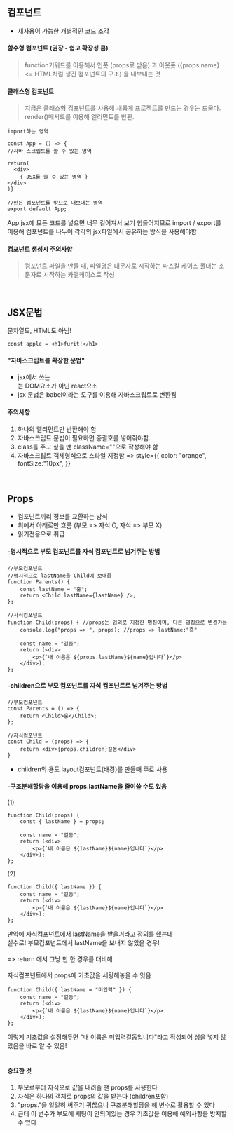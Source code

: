 ## 컴포넌트

- 재사용이 가능한 개별적인 코드 조각

#### 함수형 컴포넌트 (권장 - 쉽고 확장성 큼)

> function키워드를 이용해서 인풋 (props로 받음) 과 아웃풋 ({props.name} <= HTML처럼 생긴 컴포넌트의 구조) 을 내보내는 것

#### 클래스형 컴포넌트

> 지금은 클래스형 컴포넌트를 사용해 새롭게 프로젝트를 만드는 경우는 드물다. render()메서드를 이용해 엘리먼트를 반환.

```
import하는 영역

const App = () => {
//자바 스크립트를 쓸 수 있는 영역

return(
  <div>
    { JSX를 쓸 수 있는 영역 }
</div>
)}

//만든 컴포넌트를 밖으로 내보내는 영역
export default App;
```

App.jsx에 모든 코드를 넣으면 너무 길어져서 보기 힘들어지므로 import / export를 이용해 컴포넌트를 나누어 각각의 jsx파일에서 공유하는 방식을 사용해야함

#### 컴포넌트 생성시 주의사항

> 컴포넌트 파일을 만들 때, 파일명은 대문자로 시작하는 파스칼 케이스 폴더는 소문자로 시작하는 카멜케이스로 작성

<br>

## JSX문법

문자열도, HTML도 아님!

```
const apple = <h1>furit!</h1>

```

#### "자바스크립트를 확장한 문법"

- jsx에서 쓰는 <div></div> 는 DOM요소가 아닌 react요소
- jsx 문법은 babel이라는 도구를 이용해 자바스크립트로 변환됨

#### 주의사항

1. 하나의 엘리먼트만 반환해야 함<br>
2. 자바스크립트 문법이 필요하면 중괄호를 넣어줘야함.
3. class를 주고 싶을 땐 className=""으로 작성해야 함
4. 자바스크립트 객체형식으로 스타일 지정함 => style={{ color: "orange", fontSize:"10px", }}

<br>

## Props

- 컴포넌트끼리 정보를 교환하는 방식
- 위에서 아래로만 흐름 (부모 => 자식 O, 자식 => 부모 X)
- 읽기전용으로 취급

#### -명시적으로 부모 컴포넌트를 자식 컴포넌트로 넘겨주는 방법

```
//부모컴포넌트
//명시적으로 lastName을 Child에 보내줌
function Parents() {
	const lastName = "홍";
    return <Child lastName={lastName} />;
};

```

```
//자식컴포넌트
function Child(props) { //props는 임의로 지정한 명칭이며, 다른 명칭으로 변경가능
	console.log("props => ", props); //props => lastName:"홍"

    const name = "길동";
    return (<div>
    	<p>{`내 이름은 ${props.lastName}${name}입니다`}</p>
    </div>);
};

```

#### -children으로 부모 컴포넌트를 자식 컴포넌트로 넘겨주는 방법

```
//부모컴포넌트
const Parents = () => {
	return <Child>홍</Child>;
};

```

```
//자식컴포넌트
const Child = (props) => {
	return <div>{props.children}길동</div>
}

```

- children의 용도
  layout컴포넌트(배경)를 만들때 주로 사용

#### -구조분해할당을 이용해 props.lastName을 줄여쓸 수도 있음

(1)

```
function Child(props) {
	const { lastName } = props;

    const name = "길동";
    return (<div>
    	<p>{`내 이름은 ${lastName}${name}입니다`}</p>
    </div>);
};

```

(2)

```
function Child({ lastName }) {
	const name = "길동";
    return (<div>
    	<p>{`내 이름은 ${lastName}${name}입니다`}</p>
    </div>);
};

```

만약에 자식컴포넌트에서 lastName을 받을거라고 정의를 했는데 <br>
실수로! 부모컴포넌트에서 lastName을 보내지 않았을 경우!
<br><br>
=> return <Child lastName={lastName} /> 에서 그냥 <Cild />만 한 경우를 대비해
<br><br>
자식컴포넌트에서 props에 기초값을 세팅해놓을 수 잇음

```
function Child({ lastName = "미입력" }) {
	const name = "길동";
    return (<div>
    	<p>{`내 이름은 ${lastName}${name}입니다`}</p>
    </div>);
};

```

이렇게 기초값을 설정해두면 "내 이름은 미입력길동입니다"라고 작성되어 성을 넣지 않았음을 바로 알 수 있음!
<br><br>

#### 중요한 것

1. 부모로부터 자식으로 값을 내려줄 땐 props를 사용한다
2. 자식은 하나의 객체로 props의 값을 받는다 (children포함)
3. "props."을 일일히 써주기 귀찮으니 구조분해할당을 해 변수로 활용할 수 있다
4. 근데 이 변수가 부모에 세팅이 안되어있는 경우 기초값을 이용해 예외사항을 방지할 수 있다

